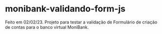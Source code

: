 # monibank-validando-form-js
Feito em 02/02/23. Projeto para testar a validação de Formulário de criação de contas para o banco virtual MoniBank.
